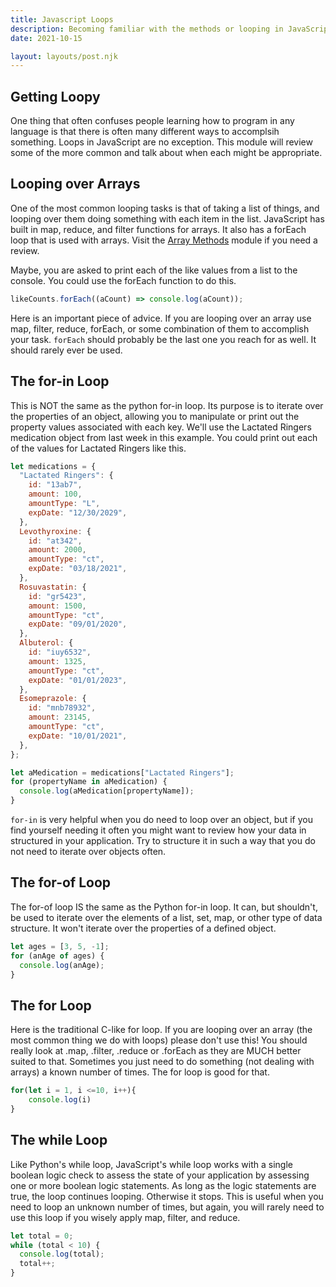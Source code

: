 ```yaml
---
title: Javascript Loops
description: Becoming familiar with the methods or looping in JavaScript
date: 2021-10-15

layout: layouts/post.njk
---
```


## Getting Loopy

One thing that often confuses people learning how to program in any language is that there is often many different ways to accomplsih something. Loops in JavaScript are no exception. This module will review some of the more common and talk about when each might be appropriate.

## Looping over Arrays

One of the most common looping tasks is that of taking a list of things, and looping over them doing something with each item in the list. JavaScript has built in map, reduce, and filter functions for arrays. It also has a forEach loop that is used with arrays. Visit the [Array Methods](../../array-methods/) module if you need a review.

Maybe, you are asked to print each of the like values from a list to the console. You could use the forEach function to do this.

```javascript
likeCounts.forEach((aCount) => console.log(aCount));
```

Here is an important piece of advice. If you are looping over an array use map, filter, reduce, forEach, or some combination of them to accomplish your task. `forEach` should probably be the last one you reach for as well. It should rarely ever be used.

## The for-in Loop

This is NOT the same as the python for-in loop. Its purpose is to iterate over the properties of an object, allowing you to manipulate or print out the property values associated with each key. We'll use the Lactated Ringers medication object from last week in this example. You could print out each of the values for Lactated Ringers like this.

```javascript
let medications = {
  "Lactated Ringers": {
    id: "13ab7",
    amount: 100,
    amountType: "L",
    expDate: "12/30/2029",
  },
  Levothyroxine: {
    id: "at342",
    amount: 2000,
    amountType: "ct",
    expDate: "03/18/2021",
  },
  Rosuvastatin: {
    id: "gr5423",
    amount: 1500,
    amountType: "ct",
    expDate: "09/01/2020",
  },
  Albuterol: {
    id: "iuy6532",
    amount: 1325,
    amountType: "ct",
    expDate: "01/01/2023",
  },
  Esomeprazole: {
    id: "mnb78932",
    amount: 23145,
    amountType: "ct",
    expDate: "10/01/2021",
  },
};

let aMedication = medications["Lactated Ringers"];
for (propertyName in aMedication) {
  console.log(aMedication[propertyName]);
}
```

`for-in` is very helpful when you do need to loop over an object, but if you find yourself needing it often you might want to review how your data in structured in your application. Try to structure it in such a way that you do not need to iterate over objects often.

## The for-of Loop

The for-of loop IS the same as the Python for-in loop. It can, but shouldn't, be used to iterate over the elements of a list, set, map, or other type of data structure. It won't iterate over the properties of a defined object.

```javascript
let ages = [3, 5, -1];
for (anAge of ages) {
  console.log(anAge);
}
```

## The for Loop

Here is the traditional C-like for loop. If you are looping over an array (the most common thing we do with loops) please don't use this! You should really look at .map, .filter, .reduce or .forEach as they are MUCH better suited to that. Sometimes you just need to do something (not dealing with arrays) a known number of times. The for loop is good for that.

```javascript
for(let i = 1, i <=10, i++){
	console.log(i)
}
```

## The while Loop

Like Python's while loop, JavaScript's while loop works with a single boolean logic check to assess the state of your application by assessing one or more boolean logic statements. As long as the logic statements are true, the loop continues looping. Otherwise it stops. This is useful when you need to loop an unknown number of times, but again, you will rarely need to use this loop if you wisely apply map, filter, and reduce.

```javascript
let total = 0;
while (total < 10) {
  console.log(total);
  total++;
}
```
